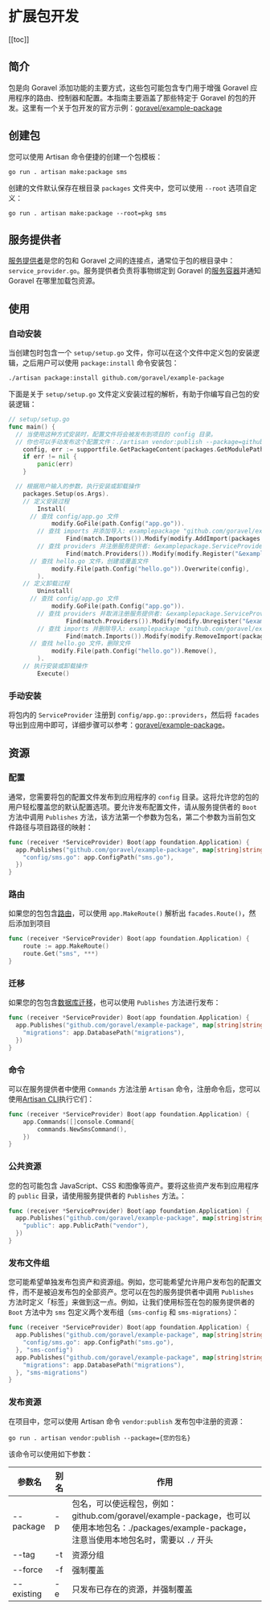 # 扩展包开发

[[toc]]

## 简介

包是向 Goravel 添加功能的主要方式，这些包可能包含专门用于增强 Goravel 应用程序的路由、控制器和配置。本指南主要涵盖了那些特定于 Goravel 的包的开发。这里有一个关于包开发的官方示例：[goravel/example-package](https://github.com/goravel/example-package)

## 创建包

您可以使用 Artisan 命令便捷的创建一个包模板：

```shell
go run . artisan make:package sms
```

创建的文件默认保存在根目录 `packages` 文件夹中，您可以使用 `--root` 选项自定义：

```shell
go run . artisan make:package --root=pkg sms
```

## 服务提供者

[服务提供者](../architecutre-concepts/service-providers.md)是您的包和 Goravel 之间的连接点，通常位于包的根目录中：`service_provider.go`。服务提供者负责将事物绑定到 Goravel 的[服务容器](../architecutre-concepts/service-container.md)并通知 Goravel 在哪里加载包资源。

## 使用

### 自动安装

当创建包时包含一个 `setup/setup.go` 文件，你可以在这个文件中定义包的安装逻辑，之后用户可以使用 `package:install` 命令安装包：

```shell
./artisan package:install github.com/goravel/example-package
```

下面是关于 `setup/setup.go` 文件定义安装过程的解析，有助于你编写自己包的安装逻辑：

```go
// setup/setup.go
func main() {
  // 当使用这种方式安装时，配置文件将会被发布到项目的 config 目录。
  // 你也可以手动发布这个配置文件：./artisan vendor:publish --package=github.com/goravel/example-package
	config, err := supportfile.GetPackageContent(packages.GetModulePath(), "setup/config/hello.go")
	if err != nil {
		panic(err)
	}

  // 根据用户输入的参数，执行安装或卸载操作
	packages.Setup(os.Args).
    // 定义安装过程
		Install(
      // 查找 config/app.go 文件
			modify.GoFile(path.Config("app.go")).
        // 查找 imports 并添加导入: examplepackage "github.com/goravel/example-package"
				Find(match.Imports()).Modify(modify.AddImport(packages.GetModulePath(), "examplepackage")).
        // 查找 providers 并注册服务提供者: &examplepackage.ServiceProvider{}，注意这里需要先添加导入，然后才能注册服务提供者
				Find(match.Providers()).Modify(modify.Register("&examplepackage.ServiceProvider{}")),
      // 查找 hello.go 文件，创建或覆盖文件
			modify.File(path.Config("hello.go")).Overwrite(config),
		).
    // 定义卸载过程
		Uninstall(
      // 查找 config/app.go 文件
			modify.GoFile(path.Config("app.go")).
        // 查找 providers 并取消注册服务提供者: &examplepackage.ServiceProvider{}
				Find(match.Providers()).Modify(modify.Unregister("&examplepackage.ServiceProvider{}")).
        // 查找 imports 并删除导入: examplepackage "github.com/goravel/example-package"，注意这里需要先取消注册服务提供者，然后才能删除导入
				Find(match.Imports()).Modify(modify.RemoveImport(packages.GetModulePath(), "examplepackage")),
      // 查找 hello.go 文件，删除文件
			modify.File(path.Config("hello.go")).Remove(),
		).
    // 执行安装或卸载操作
		Execute()
```

### 手动安装

将包内的 `ServiceProvider` 注册到 `config/app.go::providers`，然后将 `facades` 导出到应用中即可，详细步骤可以参考：[goravel/example-package](https://github.com/goravel/example-package)。

## 资源

### 配置

通常，您需要将包的配置文件发布到应用程序的 `config` 目录。这将允许您的包的用户轻松覆盖您的默认配置选项。要允许发布配置文件，请从服务提供者的 `Boot` 方法中调用 `Publishes` 方法，该方法第一个参数为包名，第二个参数为当前包文件路径与项目路径的映射：

```go
func (receiver *ServiceProvider) Boot(app foundation.Application) {
  app.Publishes("github.com/goravel/example-package", map[string]string{
    "config/sms.go": app.ConfigPath("sms.go"),
  })
}
```

### 路由

如果您的包包含[路由](../the-basics/routing.md)，可以使用 `app.MakeRoute()` 解析出 `facades.Route()`，然后添加到项目

```go
func (receiver *ServiceProvider) Boot(app foundation.Application) {
	route := app.MakeRoute()
	route.Get("sms", ***)
}
```

### 迁移

如果您的包包含[数据库迁移](../orm/migrations.md)，也可以使用 `Publishes` 方法进行发布：

```go
func (receiver *ServiceProvider) Boot(app foundation.Application) {
  app.Publishes("github.com/goravel/example-package", map[string]string{
    "migrations": app.DatabasePath("migrations"),
  })
}
```

### 命令

可以在服务提供者中使用 `Commands` 方法注册 `Artisan` 命令，注册命令后，您可以使用[Artisan CLI](../digging-deeper/artisan-console.md)执行它们：

```go
func (receiver *ServiceProvider) Boot(app foundation.Application) {
	app.Commands([]console.Command{
		commands.NewSmsCommand(),
	})
}
```

### 公共资源

您的包可能包含 JavaScript、CSS 和图像等资产。要将这些资产发布到应用程序的 `public` 目录，请使用服务提供者的 `Publishes` 方法。：

```go
func (receiver *ServiceProvider) Boot(app foundation.Application) {
  app.Publishes("github.com/goravel/example-package", map[string]string{
    "public": app.PublicPath("vendor"),
  })
}
```

### 发布文件组

您可能希望单独发布包资产和资源组。例如，您可能希望允许用户发布包的配置文件，而不是被迫发布包的全部资产。您可以在包的服务提供者中调用 `Publishes` 方法时定义「标签」来做到这一点。例如，让我们使用标签在包的服务提供者的 `Boot` 方法中为 `sms` 包定义两个发布组（`sms-config` 和 `sms-migrations`）：

```go
func (receiver *ServiceProvider) Boot(app foundation.Application) {
  app.Publishes("github.com/goravel/example-package", map[string]string{
    "config/sms.go": app.ConfigPath("sms.go"),
  }, "sms-config")
  app.Publishes("github.com/goravel/example-package", map[string]string{
    "migrations": app.DatabasePath("migrations"),
  }, "sms-migrations")
}
```

### 发布资源

在项目中，您可以使用 Artisan 命令 `vendor:publish` 发布包中注册的资源：

```shell
go run . artisan vendor:publish --package={您的包名}
```

该命令可以使用如下参数：

| 参数名        | 别名    | 作用           |
| -----------  | ------ | -------------- |
| --package    | -p     | 包名，可以使远程包，例如：github.com/goravel/example-package，也可以使用本地包名：./packages/example-package，注意当使用本地包名时，需要以 `./` 开头     |
| --tag        | -t     | 资源分组     |
| --force      | -f     | 强制覆盖     |
| --existing   | -e     | 只发布已存在的资源，并强制覆盖     |

<CommentService/>